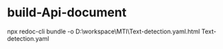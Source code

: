 # build-Api-document

npx redoc-cli bundle -o D:\workspace\MTI\Text-detection.yaml.html Text-detection.yaml
